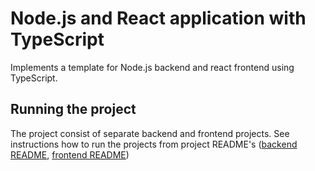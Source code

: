 # Node.js and React application with TypeScript

Implements a template for Node.js backend and react frontend using TypeScript.

## Running the project

The project consist of separate backend and frontend projects. See instructions how to run the projects from project README's 
([backend README](./server/README.md), [frontend README](./client/README.md))
